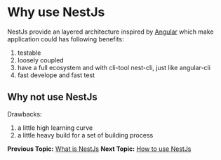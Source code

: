 # Why use NestJs

NestJs provide an layered architecture inspired by [Angular](https://angular.io/) which make application could has following benefits:

1. testable
2. loosely coupled
3. have a full ecosystem and with cli-tool nest-cli, just like angular-cli
4. fast develope and fast test

## Why not use NestJs

Drawbacks:

1. a little high learning curve
2. a little heavy build for a set of building process


**Previous Topic:** [What is NestJs](nestjs/README.md "What is NestJs")
**Next Topic:** [How to use NestJs](usage/README.md "How to use NestJs")